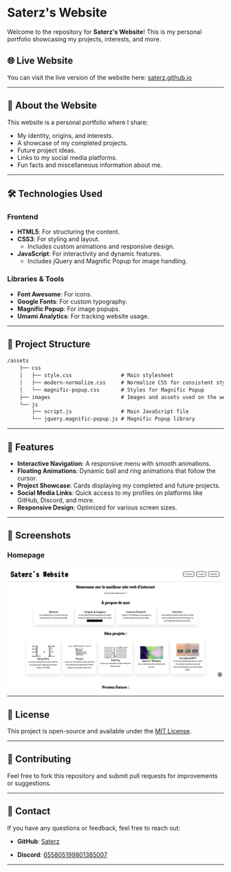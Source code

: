 # Saterz's Website

Welcome to the repository for **Saterz's Website**! This is my personal portfolio showcasing my projects, interests, and more.

## 🌐 Live Website

You can visit the live version of the website here: [saterz.github.io](https://saterz.github.io)

---

## 📖 About the Website

This website is a personal portfolio where I share:

- My identity, origins, and interests.
- A showcase of my completed projects.
- Future project ideas.
- Links to my social media platforms.
- Fun facts and miscellaneous information about me.

---

## 🛠️ Technologies Used

### Frontend

- **HTML5**: For structuring the content.
- **CSS3**: For styling and layout.
  - Includes custom animations and responsive design.
- **JavaScript**: For interactivity and dynamic features.
  - Includes jQuery and Magnific Popup for image handling.

### Libraries & Tools

- **Font Awesome**: For icons.
- **Google Fonts**: For custom typography.
- **Magnific Popup**: For image popups.
- **Umami Analytics**: For tracking website usage.

---

## 📂 Project Structure

```markdown
/assets
    ├── css
    │   ├── style.css                # Main stylesheet
    │   ├── modern-normalize.css     # Normalize CSS for consistent styling
    │   └── magnific-popup.css       # Styles for Magnific Popup
    ├── images                       # Images and assets used on the website
    └── js
        ├── script.js                # Main JavaScript file
        └── jquery.magnific-popup.js # Magnific Popup library
```

---

## 🚀 Features

- **Interactive Navigation**: A responsive menu with smooth animations.
- **Floating Animations**: Dynamic ball and ring animations that follow the cursor.
- **Project Showcase**: Cards displaying my completed and future projects.
- **Social Media Links**: Quick access to my profiles on platforms like GitHub, Discord, and more.
- **Responsive Design**: Optimized for various screen sizes.

---

## 📸 Screenshots

### Homepage

![Homepage Screenshot](assets/images/Saterz_s-website-v3.webp)

---

## 📜 License

This project is open-source and available under the [MIT License](LICENSE).

---

## 🤝 Contributing

Feel free to fork this repository and submit pull requests for improvements or suggestions.

---

## 📧 Contact

If you have any questions or feedback, feel free to reach out:

- **GitHub**: [Saterz](https://github.com/Saterz)

- **Discord**: [655805199801385007](https://discordapp.com/users/655805199801385007)

---
